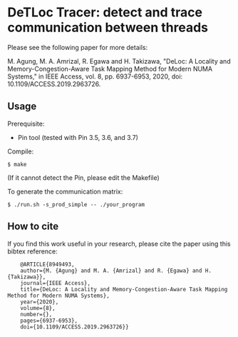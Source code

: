 # DeTLoc Tracer: detect and trace communication between threads

Please see the following paper for more details:

M. Agung, M. A. Amrizal, R. Egawa and H. Takizawa, "DeLoc: A Locality and Memory-Congestion-Aware Task Mapping Method for Modern NUMA Systems," in IEEE Access, vol. 8, pp. 6937-6953, 2020, doi: 10.1109/ACCESS.2019.2963726.

## Usage

Prerequisite:
- Pin tool (tested with Pin 3.5, 3.6, and 3.7)

Compile:
    
    $ make

(If it cannot detect the Pin, please edit the Makefile)

To generate the communication matrix:

    $ ./run.sh -s_prod_simple -- ./your_program

## How to cite
If you find this work useful in your research, please cite the paper using this bibtex reference:

```
    @ARTICLE{8949493,  
    author={M. {Agung} and M. A. {Amrizal} and R. {Egawa} and H. {Takizawa}},  
    journal={IEEE Access},   
    title={DeLoc: A Locality and Memory-Congestion-Aware Task Mapping Method for Modern NUMA Systems},  
    year={2020},  
    volume={8},  
    number={},  
    pages={6937-6953},  
    doi={10.1109/ACCESS.2019.2963726}}
```

